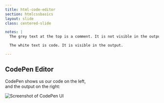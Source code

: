 ```yaml
---
title: html-code-editor
section: htmlcssbasics
layout: slide
class: centered-slide

notes: |
  The grey text at the top is a comment. It is not visible in the output.

  The white text is code. It is visible in the output.

---
```


## CodePen Editor

CodePen shows us our code on the left,<br>
and the output on the right:

![Screenshot of CodePen UI](/Building-the-Web/slides/workshop/htmlcssbasics/images/codepen-html.png)

